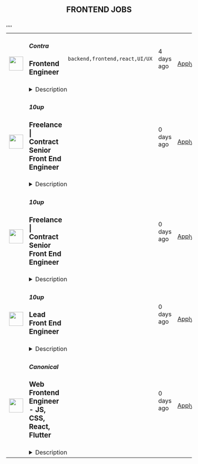 <div align="center"><h2>FRONTEND JOBS</h2></div><table><tr>
                <td width="100" height="100" rowspan="2">
                    <img src="https://remotive.com/job/1944725/logo" width="38px" height="auto">
                </td>
                <td width="300">
                    <h5>Contra </h5>
                    <h3>Frontend Engineer</h3>
                </td>
                <td width="300">
                    <code>backend,frontend,react,UI/UX</code>
                </td>
                <td width="200">
                <text>4 days ago</text>
                </td>
                <td width="100" rowspan="2">
                <a href="https://remotive.com/remote-jobs/software-dev/frontend-engineer-1944725" align="right" target="_blank">Apply</a>
                </td>
            </tr>
            <tr>
                <td colspan="3">
                <details><summary>Description</summary>
                <div class="bn-block-outer" data-id="7db085bc-746e-474f-9799-ad9f282c1cc7" style="outline: none; box-sizing: border-box; margin: 0px; padding: 0px; scrollbar-color: #e5e7eb transparent; line-height: 1.5; transition: margin 0.2s; color: #3f3f3f; white-space: pretty; background-color: #ffffff;">
<div class="bn-block" data-id="7db085bc-746e-474f-9799-ad9f282c1cc7" style="outline: none; box-sizing: border-box; margin: 0px; padding: 0px; scrollbar-color: #e5e7eb transparent; display: flex; flex-direction: column;">
<div class="bn-block-content" style="outline: none; box-sizing: border-box; margin: 0px; padding: 3px 0px; scrollbar-color: #e5e7eb transparent; display: flex; transition: width: 783.328px; --level: 1.3em; font-weight: bold;">
<p class="bn-inline-content" style="outline: none; box-sizing: border-box; margin: 0px; padding: 0px; scrollbar-color: #e5e7eb transparent; min-width: 2px !important;">About:</p>
</div>
</div>
</div>
<div class="bn-block-outer" data-id="b440f601-d57d-424e-ade9-21af962f8c8a" style="outline: none; box-sizing: border-box; margin: 16px 0px 0px; padding: 0px; scrollbar-color: #e5e7eb transparent; line-height: 1.5; transition: margin 0.2s; color: #3f3f3f; white-space: pretty; background-color: #ffffff;">
<div class="bn-block" data-id="b440f601-d57d-424e-ade9-21af962f8c8a" style="outline: none; box-sizing: border-box; margin: 0px; padding: 0px; scrollbar-color: #e5e7eb transparent; display: flex; flex-direction: column;">
<div class="bn-block-content" style="outline: none; box-sizing: border-box; margin: 0px; padding: 3px 0px; scrollbar-color: #e5e7eb transparent; display: flex; transition: width: 783.328px;">
<p class="bn-inline-content" style="outline: none; box-sizing: border-box; margin: 0px; padding: 0px; scrollbar-color: #e5e7eb transparent; min-width: 2px !important;">Contra is looking for a talented Frontend Engineer to join our team. In this role, you'll be responsible for building intuitive and interactive user interfaces that improve our platform. This is a great opportunity to make an impact at a fast-growing company that supports freelancers and independent professionals.</p>
</div>
</div>
</div>
<div class="bn-block-outer" data-id="435ab69c-7727-49ae-8bcd-e32b7e8e1e25" style="outline: none; box-sizing: border-box; margin: 16px 0px 0px; padding: 0px; scrollbar-color: #e5e7eb transparent; line-height: 1.5; transition: margin 0.2s; color: #3f3f3f; white-space: pretty; background-color: #ffffff;">
<div class="bn-block" data-id="435ab69c-7727-49ae-8bcd-e32b7e8e1e25" style="outline: none; box-sizing: border-box; margin: 0px; padding: 0px; scrollbar-color: #e5e7eb transparent; display: flex; flex-direction: column;">
<div class="bn-block-content" style="outline: none; box-sizing: border-box; margin: 0px; padding: 3px 0px; scrollbar-color: #e5e7eb transparent; display: flex; transition: width: 783.328px; --level: 1.3em; font-weight: bold;">
<p class="bn-inline-content" style="outline: none; box-sizing: border-box; margin: 0px; padding: 0px; scrollbar-color: #e5e7eb transparent; min-width: 2px !important;">Responsibilities:</p>
</div>
</div>
</div>
<div class="bn-block-outer" data-id="d95b895b-c249-4fdb-8095-52cadbbf2966" style="outline: none; box-sizing: border-box; margin: 16px 0px 0px; padding: 0px; scrollbar-color: #e5e7eb transparent; line-height: 1.5; transition: margin 0.2s; color: #3f3f3f; white-space: pretty; background-color: #ffffff;">
<div class="bn-block" data-id="d95b895b-c249-4fdb-8095-52cadbbf2966" style="outline: none; box-sizing: border-box; margin: 0px; padding: 0px; scrollbar-color: #e5e7eb transparent; display: flex; flex-direction: column;">
<div class="bn-block-content" style="outline: none; box-sizing: border-box; margin: 0px; padding: 3px 0px; scrollbar-color: #e5e7eb transparent; display: flex; transition: width: 783.328px; gap: 0.5em;">
<p class="bn-inline-content" style="outline: none; box-sizing: border-box; margin: 0px; padding: 0px; scrollbar-color: #e5e7eb transparent; min-width: 2px !important;"><strong style="outline: none; box-sizing: border-box; margin: 0px; padding: 0px; scrollbar-color: #e5e7eb transparent;">Develop and maintain user-facing features</strong>: Build responsive, accessible, and visually appealing interfaces using modern frontend technologies (e.g., React or similar frameworks).</p>
</div>
</div>
</div>
<div class="bn-block-outer" data-id="982bad7b-fa4a-446d-9395-21ef2b967926" style="outline: none; box-sizing: border-box; margin: 16px 0px 0px; padding: 0px; scrollbar-color: #e5e7eb transparent; line-height: 1.5; transition: margin 0.2s; color: #3f3f3f; white-space: pretty; background-color: #ffffff;">
<div class="bn-block" data-id="982bad7b-fa4a-446d-9395-21ef2b967926" style="outline: none; box-sizing: border-box; margin: 0px; padding: 0px; scrollbar-color: #e5e7eb transparent; display: flex; flex-direction: column;">
<div class="bn-block-content" style="outline: none; box-sizing: border-box; margin: 0px; padding: 3px 0px; scrollbar-color: #e5e7eb transparent; display: flex; transition: width: 783.328px; gap: 0.5em;">
<p class="bn-inline-content" style="outline: none; box-sizing: border-box; margin: 0px; padding: 0px; scrollbar-color: #e5e7eb transparent; min-width: 2px !important;"><strong style="outline: none; box-sizing: border-box; margin: 0px; padding: 0px; scrollbar-color: #e5e7eb transparent;">Collaborate across teams</strong>: Work closely with designers and backend engineers to translate design mockups and functional requirements into seamless user experiences.</p>
</div>
</div>
</div>
<div class="bn-block-outer" data-id="b166121a-9d75-43bc-9818-9cab757c839e" style="outline: none; box-sizing: border-box; margin: 16px 0px 0px; padding: 0px; scrollbar-color: #e5e7eb transparent; line-height: 1.5; transition: margin 0.2s; color: #3f3f3f; white-space: pretty; background-color: #ffffff;">
<div class="bn-block" data-id="b166121a-9d75-43bc-9818-9cab757c839e" style="outline: none; box-sizing: border-box; margin: 0px; padding: 0px; scrollbar-color: #e5e7eb transparent; display: flex; flex-direction: column;">
<div class="bn-block-content" style="outline: none; box-sizing: border-box; margin: 0px; padding: 3px 0px; scrollbar-color: #e5e7eb transparent; display: flex; transition: width: 783.328px; gap: 0.5em;">
<p class="bn-inline-content" style="outline: none; box-sizing: border-box; margin: 0px; padding: 0px; scrollbar-color: #e5e7eb transparent; min-width: 2px !important;"><strong style="outline: none; box-sizing: border-box; margin: 0px; padding: 0px; scrollbar-color: #e5e7eb transparent;">Ensure technical feasibility of designs</strong>: Review UI/UX designs for technical feasibility and provide feedback to ensure smooth integration.</p>
</div>
</div>
</div>
<div class="bn-block-outer" data-id="79aae97f-a401-46c1-9568-f8a4dd64e37b" style="outline: none; box-sizing: border-box; margin: 16px 0px 0px; padding: 0px; scrollbar-color: #e5e7eb transparent; line-height: 1.5; transition: margin 0.2s; color: #3f3f3f; white-space: pretty; background-color: #ffffff;">
<div class="bn-block" data-id="79aae97f-a401-46c1-9568-f8a4dd64e37b" style="outline: none; box-sizing: border-box; margin: 0px; padding: 0px; scrollbar-color: #e5e7eb transparent; display: flex; flex-direction: column;">
<div class="bn-block-content" style="outline: none; box-sizing: border-box; margin: 0px; padding: 3px 0px; scrollbar-color: #e5e7eb transparent; display: flex; transition: width: 783.328px; gap: 0.5em;">
<p class="bn-inline-content" style="outline: none; box-sizing: border-box; margin: 0px; padding: 0px; scrollbar-color: #e5e7eb transparent; min-width: 2px !important;"><strong style="outline: none; box-sizing: border-box; margin: 0px; padding: 0px; scrollbar-color: #e5e7eb transparent;">Optimize for performance</strong>: Continuously improve applications to ensure fast load times, scalability, and smooth performance across different devices and browsers.</p>
</div>
</div>
</div>
<div class="bn-block-outer" data-id="9998c3b1-cb6d-4f52-9680-01881933b192" style="outline: none; box-sizing: border-box; margin: 16px 0px 0px; padding: 0px; scrollbar-color: #e5e7eb transparent; line-height: 1.5; transition: margin 0.2s; color: #3f3f3f; white-space: pretty; background-color: #ffffff;">
<div class="bn-block" data-id="9998c3b1-cb6d-4f52-9680-01881933b192" style="outline: none; box-sizing: border-box; margin: 0px; padding: 0px; scrollbar-color: #e5e7eb transparent; display: flex; flex-direction: column;">
<div class="bn-block-content" style="outline: none; box-sizing: border-box; margin: 0px; padding: 3px 0px; scrollbar-color: #e5e7eb transparent; display: flex; transition: width: 783.328px; gap: 0.5em;">
<p class="bn-inline-content" style="outline: none; box-sizing: border-box; margin: 0px; padding: 0px; scrollbar-color: #e5e7eb transparent; min-width: 2px !important;"><strong style="outline: none; box-sizing: border-box; margin: 0px; padding: 0px; scrollbar-color: #e5e7eb transparent;">Contribute to code quality</strong>: Participate in code reviews, share best practices, and help improve our codebase by ensuring maintainability and adherence to coding standards.</p>
</div>
</div>
</div>
<div class="bn-block-outer" data-id="c3b6865b-3d1a-4b57-a3bf-9185cb572f3b" style="outline: none; box-sizing: border-box; margin: 16px 0px 0px; padding: 0px; scrollbar-color: #e5e7eb transparent; line-height: 1.5; transition: margin 0.2s; color: #3f3f3f; white-space: pretty; background-color: #ffffff;">
<div class="bn-block" data-id="c3b6865b-3d1a-4b57-a3bf-9185cb572f3b" style="outline: none; box-sizing: border-box; margin: 0px; padding: 0px; scrollbar-color: #e5e7eb transparent; display: flex; flex-direction: column;">
<div class="bn-block-content" style="outline: none; box-sizing: border-box; margin: 0px; padding: 3px 0px; scrollbar-color: #e5e7eb transparent; display: flex; transition: width: 783.328px; gap: 0.5em;">
<p class="bn-inline-content" style="outline: none; box-sizing: border-box; margin: 0px; padding: 0px; scrollbar-color: #e5e7eb transparent; min-width: 2px !important;"><strong style="outline: none; box-sizing: border-box; margin: 0px; padding: 0px; scrollbar-color: #e5e7eb transparent;">Stay updated on frontend trends</strong>: Keep up with the latest trends, tools, and best practices in frontend development to continuously enhance your skills and bring fresh ideas to the team.</p>
</div>
</div>
</div>
<img src="https://remotive.com/job/track/1944725/blank.gif?source=public_api" alt=""/>
                </details>
                </td>
            </tr>,<tr>
                <td width="100" height="100" rowspan="2">
                    <img src="https://pbs.twimg.com/profile_images/2738508979/760be3edebfa0195e36fb3dba07297c1_400x400.png" width="38px" height="auto">
                </td>
                <td width="300">
                    <h5>10up</h5>
                    <h3>Freelance | Contract Senior Front End Engineer</h3>
                </td>
                <td width="300">
                    <code></code>
                </td>
                <td width="200">
                <text>0 days ago</text>
                </td>
                <td width="100" rowspan="2">
                <a href="https://job-boards.greenhouse.io/10up/jobs/4038230008" align="right" target="_blank">Apply</a>
                </td>
            </tr>
            <tr>
                <td colspan="3">
                <details><summary>Description</summary>
                &lt;div&gt;
&lt;div&gt;
&lt;div&gt;
&lt;div&gt;&lt;strong&gt;Location: Remote - Anywhere&lt;/strong&gt; (Open to applicants located anywhere around the globe.)&lt;/div&gt;
&lt;div&gt;&amp;nbsp;&lt;/div&gt;
&lt;div&gt;At 10up, we call developers like you engineers because you aren&#39;t just a &quot;coder&quot;: you&#39;re an innovative problem solver that uses web programming skills to divine smart, creative solutions to client challenges.&amp;nbsp;&lt;/div&gt;
&lt;div&gt;&amp;nbsp;&lt;/div&gt;
&lt;div&gt;As a leading digital agency, 10up&#39;s client roster spans from innovative startups and impactful non-profits to some of the biggest names in the industry, such as ESPN, Google, The New York Times Co., Microsoft, and The Nobel Prize Committee. 10uppers have been pushing the boundaries of web experiences for over 12 years—become an engineer that innovates the internet by building exciting projects alongside a top-in-the-field team.&lt;/div&gt;
&lt;div&gt;&amp;nbsp;&lt;/div&gt;
&lt;div&gt;As a 10up contractor, you have options for flexible and alternative work schedules. Intentionally remote since day one, spanning six continents and 40 countries, 10up fully embraces the benefits of distributed work.&lt;/div&gt;
&lt;div&gt;&amp;nbsp;&lt;/div&gt;
&lt;/div&gt;
&lt;/div&gt;
&lt;/div&gt;
&lt;div&gt;What you will do:&amp;nbsp;&lt;/div&gt;
&lt;div&gt;
&lt;ul&gt;
&lt;li&gt;Develop large-scale modular applications with advanced knowledge of HTML, CSS, and JavaScript.&lt;/li&gt;
&lt;li&gt;Provide code reviews.&lt;/li&gt;
&lt;li&gt;Bring art direction to life on the web through quality craftsmanship defined by performance, accessibility, maintainability, and aesthetic refinement on large-scale projects.&lt;/li&gt;
&lt;li&gt;Solve complex problems in simple yet elegant ways.&lt;/li&gt;
&lt;li&gt;Ultimately you will make the web better by finely crafting websites, apps, and tools that reach millions of online visitors every day.&lt;/li&gt;
&lt;/ul&gt;
&lt;/div&gt;
&lt;div&gt;
&lt;p&gt;About you:&amp;nbsp;&lt;/p&gt;
&lt;ul&gt;
&lt;li&gt;You love perfecting your skills in cross-browser/device front-end engineering through crafting custom UI components in either React or a WordPress (block editor) stack.&lt;/li&gt;
&lt;li&gt;You have a code portfolio of real-world samples showcasing your technical abilities. Link us to your best custom work on GitHub and you’ll never have to do any live coding or whiteboard testing!&amp;nbsp;&lt;/li&gt;
&lt;li&gt;You are comfortable talking to clients and team members to clearly present your thoughts.&lt;/li&gt;
&lt;li&gt;You’re proficient at building coded style guides and creating highly componentized systems.&lt;/li&gt;
&lt;li&gt;You prefer to work fully remote and are effectively engaging in a distributed team from the location of your choosing.&lt;/li&gt;
&lt;/ul&gt;
&lt;p&gt;The expected hourly rate for this role is between &lt;strong&gt;$70 and $110 USD&lt;/strong&gt;. Compensation is determined based on a variety of factors including relevant experience, projects, geographic location, and business needs.&lt;/p&gt;
&lt;div&gt;
&lt;div&gt;&lt;strong&gt;Join our Contractor Pool!&amp;nbsp;&lt;/strong&gt;&lt;/div&gt;
&lt;div&gt;&amp;nbsp;&lt;/div&gt;
&lt;div&gt;We are currently accepting applications for upcoming freelance opportunities. If you are passionate about 10up&#39;s mission and great UI work, please apply. We&#39;d appreciate the opportunity to personally review your application. Everyone gets a response.&lt;/div&gt;
&lt;div&gt;&amp;nbsp;&lt;/div&gt;
&lt;/div&gt;
&lt;div&gt;Read more about &lt;a class=&quot;postings-link&quot; href=&quot;https://drive.google.com/file/d/1nQ9yWRqfDAdrriYRnBNzYo7w59auYxMe/view&quot;&gt;What to Expect &lt;/a&gt;through our Recruiting process.&lt;/div&gt;
&lt;div&gt;&amp;nbsp;&lt;/div&gt;
&lt;div&gt;We don&#39;t want you to miss any communication from us! To ensure you receive updates on your application, please add jobs@10up.com to your contacts list! #LI-Remote&lt;/div&gt;
&lt;/div&gt;
&lt;div&gt;&amp;nbsp;&lt;/div&gt;
                </details>
                </td>
            </tr>,<tr>
                <td width="100" height="100" rowspan="2">
                    <img src="https://pbs.twimg.com/profile_images/2738508979/760be3edebfa0195e36fb3dba07297c1_400x400.png" width="38px" height="auto">
                </td>
                <td width="300">
                    <h5>10up</h5>
                    <h3>Freelance | Contract Senior Front End Engineer</h3>
                </td>
                <td width="300">
                    <code></code>
                </td>
                <td width="200">
                <text>0 days ago</text>
                </td>
                <td width="100" rowspan="2">
                <a href="https://job-boards.greenhouse.io/10up/jobs/4173617008" align="right" target="_blank">Apply</a>
                </td>
            </tr>
            <tr>
                <td colspan="3">
                <details><summary>Description</summary>
                &lt;div&gt;
&lt;div&gt;
&lt;div&gt;
&lt;div&gt;&lt;strong&gt;Location: Remote - EMEA Team&lt;/strong&gt; (Open to applicants located anywhere aligned with EMEA time zones.)&lt;/div&gt;
&lt;div&gt;&amp;nbsp;&lt;/div&gt;
&lt;div&gt;At 10up, we call developers like you engineers because you aren&#39;t just a &quot;coder&quot;: you&#39;re an innovative problem solver that uses web programming skills to divine smart, creative solutions to client challenges.&amp;nbsp;&lt;/div&gt;
&lt;div&gt;&amp;nbsp;&lt;/div&gt;
&lt;div&gt;As a leading digital agency, 10up&#39;s client roster spans from innovative startups and impactful non-profits to some of the biggest names in the industry, such as ESPN, Google, The New York Times Co., Microsoft, and The Nobel Prize Committee. 10uppers have been pushing the boundaries of web experiences for over 12 years—become an engineer that innovates the internet by building exciting projects alongside a top-in-the-field team.&lt;/div&gt;
&lt;div&gt;&amp;nbsp;&lt;/div&gt;
&lt;div&gt;As a 10up contractor, you have options for flexible and alternative work schedules. Intentionally remote since day one, spanning six continents and 40 countries, 10up fully embraces the benefits of distributed work.&lt;/div&gt;
&lt;div&gt;&amp;nbsp;&lt;/div&gt;
&lt;/div&gt;
&lt;/div&gt;
&lt;/div&gt;
&lt;div&gt;&lt;strong&gt;What you will do:&amp;nbsp;&lt;/strong&gt;&lt;/div&gt;
&lt;div&gt;
&lt;ul&gt;
&lt;li&gt;Develop large-scale modular applications with advanced knowledge of HTML, CSS, and JavaScript.&lt;/li&gt;
&lt;li&gt;Provide code reviews.&lt;/li&gt;
&lt;li&gt;Bring art direction to life on the web through quality craftsmanship defined by performance, accessibility, maintainability, and aesthetic refinement on large-scale projects.&lt;/li&gt;
&lt;li&gt;Solve complex problems in simple yet elegant ways.&lt;/li&gt;
&lt;li&gt;Ultimately you will make the web better by finely crafting websites, apps, and tools that reach millions of online visitors every day.&lt;/li&gt;
&lt;/ul&gt;
&lt;/div&gt;
&lt;div&gt;
&lt;p&gt;&lt;strong&gt;About you:&amp;nbsp;&lt;/strong&gt;&lt;/p&gt;
&lt;ul&gt;
&lt;li&gt;You love perfecting your skills in cross-browser/device front-end engineering through crafting custom UI components in either React or a WordPress (block editor) stack.&lt;/li&gt;
&lt;li&gt;You have a code portfolio of real-world samples showcasing your technical abilities. Link us to your best custom work on GitHub and you’ll never have to do any live coding or whiteboard testing!&amp;nbsp;&lt;/li&gt;
&lt;li&gt;You are comfortable talking to clients and team members to clearly present your thoughts.&lt;/li&gt;
&lt;li&gt;You’re proficient at building coded style guides and creating highly componentized systems.&lt;/li&gt;
&lt;li&gt;You prefer to work fully remote and are effectively engaging in a distributed team from the location of your choosing.&lt;/li&gt;
&lt;/ul&gt;
&lt;p&gt;The expected hourly rate for this role is between &lt;strong&gt;$50 and $90 USD&lt;/strong&gt;. Compensation is determined based on a variety of factors including relevant experience, projects, geographic location, and business needs.&lt;/p&gt;
&lt;div&gt;
&lt;div&gt;&lt;strong&gt;Join our Contractor Pool!&amp;nbsp;&lt;/strong&gt;&lt;/div&gt;
&lt;div&gt;&amp;nbsp;&lt;/div&gt;
&lt;div&gt;We are currently accepting applications for upcoming freelance opportunities. If you are passionate about 10up&#39;s mission and great UI work, please apply. We&#39;d appreciate the opportunity to personally review your application. Everyone gets a response.&lt;/div&gt;
&lt;div&gt;&amp;nbsp;&lt;/div&gt;
&lt;/div&gt;
&lt;div&gt;Read more about &lt;a class=&quot;postings-link&quot; href=&quot;https://drive.google.com/file/d/1nQ9yWRqfDAdrriYRnBNzYo7w59auYxMe/view&quot;&gt;What to Expect &lt;/a&gt;through our Recruiting process.&lt;/div&gt;
&lt;div&gt;&amp;nbsp;&lt;/div&gt;
&lt;div&gt;We don&#39;t want you to miss any communication from us! To ensure you receive updates on your application, please add jobs@10up.com to your contacts list! #LI-Remote&amp;nbsp;&lt;/div&gt;
&lt;/div&gt;
&lt;div&gt;&amp;nbsp;&lt;/div&gt;
                </details>
                </td>
            </tr>,<tr>
                <td width="100" height="100" rowspan="2">
                    <img src="https://pbs.twimg.com/profile_images/2738508979/760be3edebfa0195e36fb3dba07297c1_400x400.png" width="38px" height="auto">
                </td>
                <td width="300">
                    <h5>10up</h5>
                    <h3>Lead Front End Engineer</h3>
                </td>
                <td width="300">
                    <code></code>
                </td>
                <td width="200">
                <text>0 days ago</text>
                </td>
                <td width="100" rowspan="2">
                <a href="https://job-boards.greenhouse.io/10up/jobs/4038238008" align="right" target="_blank">Apply</a>
                </td>
            </tr>
            <tr>
                <td colspan="3">
                <details><summary>Description</summary>
                &lt;div&gt;
&lt;div&gt;
&lt;div&gt;
&lt;div&gt;
&lt;div&gt;&lt;strong&gt;Location: Remote - Anywhere &lt;/strong&gt;(Open to applicants located anywhere around the globe.)&lt;/div&gt;
&lt;div&gt;&amp;nbsp;&lt;/div&gt;
&lt;div&gt;At 10up, we call developers like you &lt;em&gt;engineers&lt;/em&gt; because you aren’t just a “coder”: you’re an innovative problem solver that uses web programming skills to divine smart, creative solutions to client challenges. As a Lead Front End Engineer at 10up, you are taking the driving seat in building custom-crafted UIs utilized by millions of people daily. 10uppers have been pushing the boundaries of premium UI/UX for over 12 years—become a lead engineer that innovates the internet by building state-of-the-art web fronts alongside a top-in-the-field team.&lt;/div&gt;
&lt;div&gt;&amp;nbsp;&lt;/div&gt;
&lt;div&gt;You’ll work on a combination of unique builds and ongoing support engagements that help season your technical leading skills. As a leading digital agency, 10up’s client roster spans from innovative startups and impactful non-profits to some of the biggest names in the industry, such as ESPN, Google, The New York Times Co., Microsoft, and The Nobel Prize Committee.&lt;/div&gt;
&lt;div&gt;&amp;nbsp;&lt;/div&gt;
&lt;div&gt;As a 10upper, you have options for flexible and alternative work schedules. Intentionally remote since day one, spanning six continents and 40 countries, 10up fully embraces the benefits of distributed work.&lt;/div&gt;
&lt;div&gt;&amp;nbsp;&lt;/div&gt;
&lt;/div&gt;
&lt;/div&gt;
&lt;/div&gt;
&lt;/div&gt;
&lt;div&gt;&lt;strong&gt;What you will do:&amp;nbsp;&lt;/strong&gt;&lt;/div&gt;
&lt;div&gt;
&lt;ul&gt;
&lt;li&gt;Develop enterprise-level websites and digital experiences primarily utilizing your expertise in JavaScript, HTML, CSS, React, and WordPress (including Gutenberg blocks).&lt;/li&gt;
&lt;li&gt;Drive strategy in collaboration with experts across multiple disciplines, and lead overall technical vision and delivery on large-scale projects.&lt;/li&gt;
&lt;li&gt;Engage meaningfully with clients; leading demos and driving discussions.&lt;/li&gt;
&lt;li&gt;Contribute to the improvement of the Front End Engineering discipline by leading and mentoring other fellow Front End Engineers&lt;/li&gt;
&lt;li&gt;Ultimately you will make the web better by finely crafting websites, apps, and tools that reach millions of online visitors every day.&lt;/li&gt;
&lt;/ul&gt;
&lt;/div&gt;
&lt;div&gt;
&lt;p&gt;&lt;strong&gt;About you:&amp;nbsp;&lt;/strong&gt;&lt;/p&gt;
&lt;ul&gt;
&lt;li&gt;You’re at your best leading a team of engineers to solve a complex problem while providing code reviews, coaching, and mentorship.&lt;/li&gt;
&lt;li&gt;You have a code portfolio of real-world samples to showcase your skills. Link us to your best custom work on GitHub and you’ll never have to do any live coding or whiteboard testing!&amp;nbsp;&lt;/li&gt;
&lt;li&gt;You have the ability to clearly present your thoughts to clients and team members.&amp;nbsp;&lt;/li&gt;
&lt;li&gt;You are an advocate for coded style guides and creating highly componentized systems.&lt;/li&gt;
&lt;li&gt;You prefer to work fully remote and are effectively engaging in a distributed team from the location of your choosing.&lt;/li&gt;
&lt;/ul&gt;
&lt;p&gt;&lt;strong&gt;Benefits of interest:&lt;/strong&gt;&lt;/p&gt;
&lt;ul&gt;
&lt;li&gt;Multiple paid time off programs, including PTO, parental leave, bereavement leave, and company holidays – including an all-company break from Christmas Eve to New Years Day&lt;/li&gt;
&lt;li&gt;Health, dental, and life insurance programs (available for United States and UK team members)&lt;/li&gt;
&lt;li&gt;Retirement contribution programs (currently available in the U.S. and U.K.)&lt;/li&gt;
&lt;li&gt;Flexible and alternate schedule programs - including options for 4-day work week (Monday-Thursday) configurations&lt;/li&gt;
&lt;li&gt;$1,000 accrued annually in professional development budget for you to spend on conferences, training, or to buy back time for programs like independent study&lt;/li&gt;
&lt;li&gt;Global Company summits – opportunities to meet, socialize, and learn with fellow team members in person at remarkable destinations&lt;/li&gt;
&lt;li&gt;An end-of-year all-hands bonus program, along with smaller opportunities for recognition throughout the year&lt;/li&gt;
&lt;li&gt;A Director of Engineering that supports your career growth and development&lt;/li&gt;
&lt;/ul&gt;
&lt;p&gt;The expected annual salary range for this position is between &lt;strong&gt;$90,000 and $150,000 USD&lt;/strong&gt;. Compensation is determined based on a variety of factors including relevant experience, other job related qualifications/skills, geographic location, and business needs.&lt;/p&gt;
&lt;div&gt;&lt;strong&gt;Join our team!&amp;nbsp;&lt;/strong&gt;&lt;/div&gt;
&lt;div&gt;&amp;nbsp;&lt;/div&gt;
&lt;div&gt;If you are passionate about 10up&#39;s mission and think you have what it takes to be successful in this role, please apply. If you consider yourself a Full-Stack Engineer, please choose the discipline and job title that most closely aligns with your focus/primary area of expertise. We personally review each application and can always pivot roles after you enter the hiring process.&lt;/div&gt;
&lt;div&gt;&amp;nbsp;&lt;/div&gt;
&lt;div&gt;Read more about &lt;a class=&quot;postings-link&quot; href=&quot;https://drive.google.com/file/d/1nQ9yWRqfDAdrriYRnBNzYo7w59auYxMe/view&quot;&gt;What to Expect &lt;/a&gt;through our Recruiting process.&lt;/div&gt;
&lt;div&gt;&amp;nbsp;&lt;/div&gt;
&lt;div&gt;We don&#39;t want you to miss any communication from us! To ensure you receive updates on your application, please add jobs@10up.com to your contacts list! #LI-Remote #LI-DNI&lt;/div&gt;
&lt;/div&gt;
&lt;div&gt;&amp;nbsp;&lt;/div&gt;
                </details>
                </td>
            </tr>,<tr>
                <td width="100" height="100" rowspan="2">
                    <img src="https://pbs.twimg.com/profile_images/1673959375340290050/x7pNtXQ7_400x400.jpg" width="38px" height="auto">
                </td>
                <td width="300">
                    <h5>Canonical</h5>
                    <h3>Web Frontend Engineer - JS, CSS, React, Flutter</h3>
                </td>
                <td width="300">
                    <code></code>
                </td>
                <td width="200">
                <text>0 days ago</text>
                </td>
                <td width="100" rowspan="2">
                <a href="https://canonical.com/careers/5150422" align="right" target="_blank">Apply</a>
                </td>
            </tr>
            <tr>
                <td colspan="3">
                <details><summary>Description</summary>
                
      <p>This is a general track for applications to any team at Canonical that works with web-centric tech (JS, TypeScript, React, CSS, Flutter), across all seniority levels.</p>
<p>Many of Canonical’s enterprise products have web front-ends. In order to create consistency across our products and sites, we have a central team that builds an open source&nbsp;<a href="https://github.com/canonical/react-components">React toolkit</a> and presentation layer, the <a href="https://vanillaframework.io/">Vanilla Framework</a>. We are excited to develop this further and see if we can help more open source projects build performant and accessible interfaces that respond well to diverse layouts. We use REST APIs for communication, and we consider API design an important part of the process.</p>
<p>We care about accessibility in our products and take time to work with designers.</p>
<p>Flutter is a new front-end technology that has the potential to unify our desktop and web development. We are growing the team's exposure to Flutter and have roles on both web and Ubuntu engineering for this specialism.</p>
<p>We hire developers with outstanding academic results and a passion for open-source software, innovation, and cutting-edge web technologies. In these roles, you will have the opportunity to make significant contributions through high-quality, front-end and back-end code while exhibiting technical leadership, exceptional design, and intuitive user experience.</p>
<p>Additionally, we encourage colleagues to engage with the broader open-source community. We're looking for individuals who can help build a thriving community, contribute to a broad range of technologies, and ensure seamless software operations at scale.</p>
<p><strong>Location</strong>: <em>Our web and Flutter engineering is largely in European, Middle Eastern, African and American time zones.</em></p>
<h2>What your day will look like</h2>
<ul>
<li>Write high-quality, well-designed software</li>
<li>Collaborate proactively with a globally distributed team</li>
<li>Display technical leadership internally and within our external communities</li>
<li>Debug issues and produce high-quality code to fix them</li>
<li>Contribute to technical documentation to make it the best of its kind</li>
<li>Discuss ideas and collaborate on finding good solutions</li>
<li>Work from home with global travel twice annually for company events</li>
</ul>
<h2>What we are looking for in you</h2>
<ul>
<li>An exceptional academic track record from both high school and university</li>
<li>Undergraduate degree in Computer Science or STEM, or a compelling narrative about your alternative path</li>
<li>Drive and a track record of going above-and-beyond expectations</li>
<li>Well-organised, self-starting and able to deliver to schedule</li>
<li>Professional manner interacting with colleagues, partners, and community</li>
<li>Knowledge of web (HTML, CSS and JS) tech</li>
<li>Fluency in Typescript, React or Flutter</li>
<li>An eye for accessibility and performance</li>
<li>Professional written and spoken English&nbsp;</li>
<li>Experience with Linux (Debian or Ubuntu preferred)&nbsp;</li>
<li>Excellent interpersonal skills, curiosity, flexibility, and accountability&nbsp;</li>
<li>Passion, thoughtfulness, and self-motivation&nbsp;</li>
<li>Excellent communication and presentation skills&nbsp;</li>
<li>Result-oriented, with a personal drive to meet commitments&nbsp;</li>
<li>Ability to travel twice a year, for company events up to two weeks each</li>
</ul>
<h2>Additional skills that you might also bring</h2>
<ul>
<li>Experience with container tech such as LXD, Docker and Kubernetes</li>
<li>Curiosity about all aspects of web development</li>
<li>Attention to detail in regard to user-centric UI development</li>
<li>Experience with systems programming or scalable web services</li>
<li>REST API design, development and governance</li>
<li>Performance engineering and security experience</li>
</ul>
<h2>What we offer you</h2>
<p>We consider geographical location, experience, and performance in shaping compensation worldwide. We revisit compensation annually (and more often for graduates and associates) to ensure we recognise outstanding performance. In addition to base pay, we offer a performance-driven annual bonus. We provide all team members with additional benefits, which reflect our values and ideals. We balance our programs to meet local needs and ensure fairness globally.</p>
<ul>
<li>Distributed work environment with twice-yearly team sprints in person</li>
<li>Personal learning and development budget of USD 2,000 per year</li>
<li>Annual compensation review</li>
<li>Recognition rewards</li>
<li>Annual holiday leave</li>
<li>Maternity and paternity leave</li>
<li>Employee Assistance Programme</li>
<li>Opportunity to travel to new locations to meet colleagues</li>
<li>Priority Pass, and travel upgrades for long-haul company events</li>
</ul>
<h2>About Canonical</h2>
<p>Canonical is a pioneering tech firm at the forefront of the global move to open source. As the company that publishes Ubuntu, one of the most important open source projects and the platform for AI, IoT and the cloud, we are changing the world on a daily basis. We recruit on a global basis and set a very high standard for people joining the company. We expect excellence - in order to succeed, we need to be the best at what we do. Canonical has been a remote-first company since its inception in 2004.​ Working here is a step into the future, and will challenge you to think differently, work smarter, learn new skills, and raise your game.</p>
<h2>Canonical is an equal opportunity employer</h2>
<p>We are proud to foster a workplace free from discrimination. Diversity of experience, perspectives, and background create a better work environment and better products.<a href="https://canonical.com/careers/diversity/identity"> Whatever your identity, we will give your application fair consideration.</a></p>
<p>#LI-remote</p><p>Requisition ID: 1089</p><p></p>
    
                </details>
                </td>
            </tr></table>